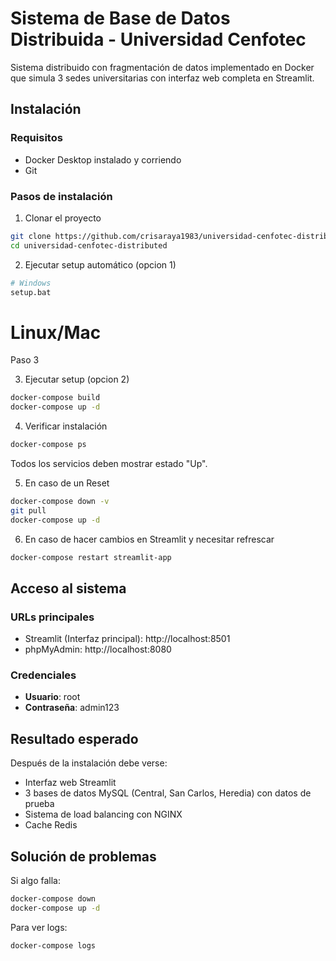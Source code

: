 # Sistema de Base de Datos Distribuida - Universidad Cenfotec

Sistema distribuido con fragmentación de datos implementado en Docker que simula 3 sedes universitarias con interfaz web completa en Streamlit.

## Instalación

### Requisitos
- Docker Desktop instalado y corriendo
- Git

### Pasos de instalación

1. Clonar el proyecto
```bash
git clone https://github.com/crisaraya1983/universidad-cenfotec-distributed.git
cd universidad-cenfotec-distributed
```

2. Ejecutar setup automático (opcion 1)
```bash
# Windows
setup.bat
```
# Linux/Mac
Paso 3

3. Ejecutar setup (opcion 2)
```bash
docker-compose build
docker-compose up -d
```

4. Verificar instalación
```bash
docker-compose ps
```

Todos los servicios deben mostrar estado "Up".

5. En caso de un Reset
```bash
docker-compose down -v
git pull
docker-compose up -d
```

6. En caso de hacer cambios en Streamlit y necesitar refrescar
```bash
docker-compose restart streamlit-app
```

## Acceso al sistema

### URLs principales
- Streamlit (Interfaz principal): http://localhost:8501
- phpMyAdmin: http://localhost:8080

### Credenciales
- **Usuario**: root
- **Contraseña**: admin123

## Resultado esperado
Después de la instalación debe verse:
- Interfaz web Streamlit
- 3 bases de datos MySQL (Central, San Carlos, Heredia) con datos de prueba
- Sistema de load balancing con NGINX
- Cache Redis

## Solución de problemas

Si algo falla:
```bash
docker-compose down
docker-compose up -d
```

Para ver logs:
```bash
docker-compose logs
```